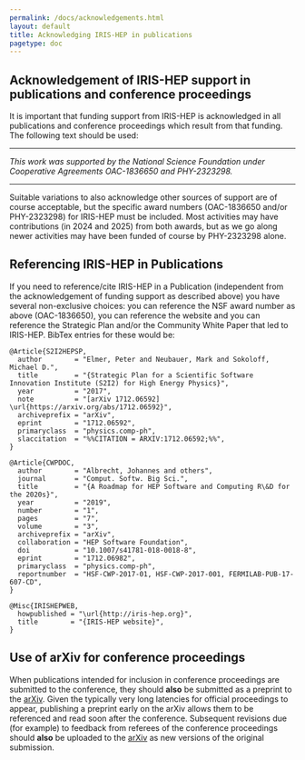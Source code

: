 ```yaml
---
permalink: /docs/acknowledgements.html
layout: default
title: Acknowledging IRIS-HEP in publications
pagetype: doc
---
```



## Acknowledgement of IRIS-HEP support in publications and conference proceedings

It is important that funding support from IRIS-HEP is acknowledged in all
publications and conference proceedings which result from that funding.
The following text should be used:

---

*This work was supported by the National Science Foundation under Cooperative Agreements OAC-1836650 and PHY-2323298.*

---

Suitable variations to also acknowledge other sources of support are of
course acceptable, but the specific award numbers (OAC-1836650 and/or PHY-2323298)
for IRIS-HEP must be included. Most activities may have contributions (in 2024 and
2025) from both awards, but as we go along newer activities may have been funded
of course by PHY-2323298 alone.

## Referencing IRIS-HEP in Publications

If you need to reference/cite IRIS-HEP in a Publication (independent from the acknowledgement of funding
support as described above) you have several non-exclusive choices: you can reference the NSF award number
as above (OAC-1836650), you can reference the website and you can reference the Strategic Plan and/or
the Community White Paper that led to IRIS-HEP. BibTex entries for these would be:

```
@Article{S2I2HEPSP,
  author        = "Elmer, Peter and Neubauer, Mark and Sokoloff, Michael D.",
  title         = "{Strategic Plan for a Scientific Software Innovation Institute (S2I2) for High Energy Physics}",
  year          = "2017",
  note          = "[arXiv 1712.06592] \url{https://arxiv.org/abs/1712.06592}",
  archiveprefix = "arXiv",
  eprint        = "1712.06592",
  primaryclass  = "physics.comp-ph",
  slaccitation  = "%%CITATION = ARXIV:1712.06592;%%",
}

@Article{CWPDOC,
  author        = "Albrecht, Johannes and others",
  journal       = "Comput. Softw. Big Sci.",
  title         = "{A Roadmap for HEP Software and Computing R\&D for the 2020s}",
  year          = "2019",
  number        = "1",
  pages         = "7",
  volume        = "3",
  archiveprefix = "arXiv",
  collaboration = "HEP Software Foundation",
  doi           = "10.1007/s41781-018-0018-8",
  eprint        = "1712.06982",
  primaryclass  = "physics.comp-ph",
  reportnumber  = "HSF-CWP-2017-01, HSF-CWP-2017-001, FERMILAB-PUB-17-607-CD",
}

@Misc{IRISHEPWEB,
  howpublished = "\url{http://iris-hep.org}",
  title        = "{IRIS-HEP website}",
}
```

## Use of arXiv for conference proceedings

When publications intended for inclusion in conference proceedings are
submitted to the conference, they should **also** be submitted as a preprint
to the [arXiv](https://arxiv.org). Given the typically very long latencies for
official proceedings to appear, publishing a preprint early on the arXiv allows
them to be referenced and read soon after the conference. Subsequent
revisions due (for example) to feedback from referees of the conference
proceedings should **also** be uploaded to the [arXiv](https://arxiv.org) as
new versions of the original submission.



